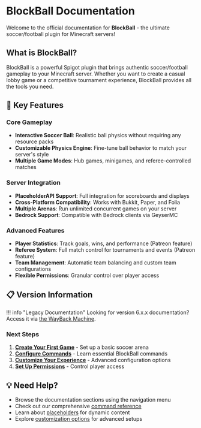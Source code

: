 # BlockBall Documentation

Welcome to the official documentation for **BlockBall** - the ultimate soccer/football plugin for Minecraft servers!

## What is BlockBall?

BlockBall is a powerful Spigot plugin that brings authentic soccer/football gameplay to your Minecraft server. Whether you want to create a casual lobby game or a competitive tournament experience, BlockBall provides all the tools you need.

## 🎯 Key Features

### Core Gameplay
- **Interactive Soccer Ball**: Realistic ball physics without requiring any resource packs
- **Customizable Physics Engine**: Fine-tune ball behavior to match your server's style
- **Multiple Game Modes**: Hub games, minigames, and referee-controlled matches

### Server Integration
- **PlaceholderAPI Support**: Full integration for scoreboards and displays
- **Cross-Platform Compatibility**: Works with Bukkit, Paper, and Folia
- **Multiple Arenas**: Run unlimited concurrent games on your server
- **Bedrock Support**: Compatible with Bedrock clients via GeyserMC

### Advanced Features
- **Player Statistics**: Track goals, wins, and performance (Patreon feature)
- **Referee System**: Full match control for tournaments and events (Patreon feature)
- **Team Management**: Automatic team balancing and custom team configurations
- **Flexible Permissions**: Granular control over player access

## 📋 Version Information

!!! info "Legacy Documentation"
    Looking for version 6.x.x documentation? Access it via [the WayBack Machine](https://web.archive.org/web/20240811125048/https://shynixn.github.io/BlockBall/build/html/index.html).

### Next Steps

1. **[Create Your First Game](game.md)** - Set up a basic soccer arena
2. **[Configure Commands](commands.md)** - Learn essential BlockBall commands  
3. **[Customize Your Experience](customization.md)** - Advanced configuration options
4. **[Set Up Permissions](permission.md)** - Control player access

## 💡 Need Help?

- Browse the documentation sections using the navigation menu
- Check out our comprehensive [command reference](commands.md)
- Learn about [placeholders](placeholders.md) for dynamic content
- Explore [customization options](customization.md) for advanced setups
